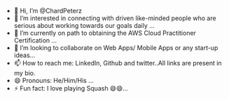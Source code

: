 - 👋 Hi, I’m @ChardPeterz
- 👀 I’m interested in connecting with driven like-minded people who are serious about working towards our goals daily ...
- 🌱 I’m currently on path to obtaining the AWS Cloud Practitioner Certification ...
- 💞️ I’m looking to collaborate on Web Apps/ Mobile Apps or any start-up ideas...
- 📫 How to reach me: LinkedIn, Github and twitter..All links are present in my bio.
- 😄 Pronouns: He/Him/His ...
- ⚡ Fun fact: I love playing Squash 😄😄...

<!---
ChardPeterz/ChardPeterz is a ✨ special ✨ repository because its `README.md` (this file) appears on your GitHub profile.
You can click the Preview link to take a look at your changes.
--->
